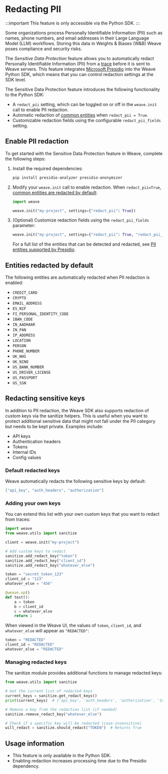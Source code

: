# Redacting PII

:::important
This feature is only accessible via the Python SDK.
:::

Some organizations process Personally Identifiable Information (PII) such as names, phone numbers, and email addresses in their Large Language Model (LLM) workflows. Storing this data in Weights & Biases (W&B) Weave poses compliance and security risks.

The _Sensitive Data Protection_ feature allows you to automatically redact Personally Identifiable Information (PII) from a [trace](../tracking/index.md) before it is sent to Weave servers. This feature integrates [Microsoft Presidio](https://microsoft.github.io/presidio/) into the Weave Python SDK, which means that you can control redaction settings at the SDK level.

The Sensitive Data Protection feature introduces the following functionality to the Python SDK:

- A `redact_pii` setting, which can be toggled on or off in the `weave.init` call to enable PII redaction.
- Automatic redaction of [common entities](#entities-redacted-by-default) when `redact_pii = True`.
- Customizable redaction fields using the configurable `redact_pii_fields` setting.

## Enable PII redaction

To get started with the Sensitive Data Protection feature in Weave, complete the following steps:

1. Install the required dependencies:

   ```bash
   pip install presidio-analyzer presidio-anonymizer
   ```

2. Modify your `weave.init` call to enable redaction. When `redact_pii=True`, [common entities are redacted by default](#entities-redacted-by-default):

   ```python
   import weave

   weave.init("my-project", settings={"redact_pii": True})
   ```

3. (Optional) Customize redaction fields using the `redact_pii_fields` parameter:

   ```python
   weave.init("my-project", settings={"redact_pii": True, "redact_pii_fields":["CREDIT_CARD", "US_SSN"]})
   ```

   For a full list of the entities that can be detected and redacted, see [PII entities supported by Presidio](https://microsoft.github.io/presidio/supported_entities/).

## Entities redacted by default

The following entities are automatically redacted when PII redaction is enabled:

- `CREDIT_CARD`
- `CRYPTO`
- `EMAIL_ADDRESS`
- `ES_NIF`
- `FI_PERSONAL_IDENTITY_CODE`
- `IBAN_CODE`
- `IN_AADHAAR`
- `IN_PAN`
- `IP_ADDRESS`
- `LOCATION`
- `PERSON`
- `PHONE_NUMBER`
- `UK_NHS`
- `UK_NINO`
- `US_BANK_NUMBER`
- `US_DRIVER_LICENSE`
- `US_PASSPORT`
- `US_SSN`

## Redacting sensitive keys

In addition to PII redaction, the Weave SDK also supports redaction of custom keys via the sanitize helpers. This is useful when you want to protect additional sensitive data that might not fall under the PII category but needs to be kept private. Examples include:

- API keys
- Authentication headers
- Tokens
- Internal IDs
- Config values

### Default redacted keys

Weave automatically redacts the following sensitive keys by default:

```json
["api_key", "auth_headers", "authorization"]
```

### Adding your own keys

You can extend this list with your own custom keys that you want to redact from traces:

```python
import weave
from weave.utils import sanitize

client = weave.init("my-project")

# Add custom keys to redact
sanitize.add_redact_key("token")
sanitize.add_redact_key("client_id")
sanitize.add_redact_key("whatever_else")

token = "secret_token_123"
client_id = "123"
whatever_else = "456"

@weave.op()
def test():
    a = token
    b = client_id
    c = whatever_else
    return 1
```

When viewed in the Weave UI, the values of `token`, `client_id`, and `whatever_else` will appear as `"REDACTED"`:

```python
token = "REDACTED"
client_id = "REDACTED"
whatever_else = "REDACTED"
```

### Managing redacted keys

The sanitize module provides additional functions to manage redacted keys:

```python
from weave.utils import sanitize

# Get the current list of redacted keys
current_keys = sanitize.get_redact_keys()
print(current_keys)  # {'api_key', 'auth_headers', 'authorization', 'token', 'client_id', 'whatever_else'}

# Remove a key from the redaction list (if needed)
sanitize.remove_redact_key("whatever_else")

# Check if a specific key will be redacted (case-insensitive)
will_redact = sanitize.should_redact("TOKEN")  # Returns True
```

## Usage information

- This feature is only available in the Python SDK.
- Enabling redaction increases processing time due to the Presidio dependency.
